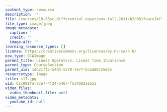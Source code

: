 ```yaml
---
content_type: resource
description: ''
file: /courses/18-03sc-differential-equations-fall-2011/b2c081faace74f245407f534b02a1653_s17.jpg
file_type: image/jpeg
image_metadata:
  caption: ''
  credit: ''
  image-alt: ''
learning_resource_types: []
license: https://creativecommons.org/licenses/by-nc-sa/4.0/
ocw_type: OCWImage
parent_title: Linear Operators, Linear Time Invariance
parent_type: CourseSection
parent_uid: 1db21ff5-54d4-5578-7a77-bcaa06755e55
resourcetype: Image
title: s17.jpg
uid: b2c081fa-ace7-4f24-5407-f534b02a1653
video_files:
  video_thumbnail_file: null
video_metadata:
  youtube_id: null
---
```


